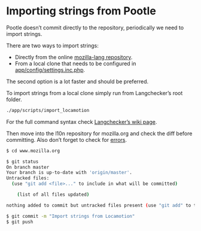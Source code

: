 # Importing strings from Pootle

Pootle doesn’t commit directly to the repository, periodically we need to import strings.

There are two ways to import strings:
* Directly from the online [mozilla-lang repository].
* From a local clone that needs to be configured in [app/config/settings.inc.php](app/config/settings.inc.php.ini).

The second option is a lot faster and should be preferred.

To import strings from a local clone simply run from Langchecker’s root folder.
```bash
./app/scripts/import_locamotion
```

For the full command syntax check [Langchecker’s wiki page].

Then move into the l10n repository for mozilla.org and check the diff before committing. Also don’t forget to check for [errors].
```bash
$ cd www.mozilla.org

$ git status
On branch master
Your branch is up-to-date with 'origin/master'.
Untracked files:
  (use "git add <file>..." to include in what will be committed)

	(list of all files updated)

nothing added to commit but untracked files present (use "git add" to track)

$ git commit -m "Import strings from Locamotion"
$ git push
```

[errors]: https://l10n.mozilla-community.org/langchecker/?action=errors
[mozilla-lang repository]: https://github.com/translate/mozilla-lang
[Langchecker’s wiki page]: https://github.com/mozilla-l10n/langchecker/wiki/CLI-scripts-syntax#import_locamotion
